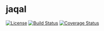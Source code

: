 # jaqal

[![License][ASL-2.0 badge]][ASL-2.0] [![Build Status][Travis badge]][Travis] [![Coverage Status][Coverage badge]][Coveralls]

[Coverage badge]: https://coveralls.io/repos/github/vjrasane/jaqal/badge.svg?service=github
[Coveralls]: https://coveralls.io/github/vjrasane/jaqal
[ASL-2.0 badge]: https://img.shields.io/badge/License-Apache%202.0-blue.svg
[ASL-2.0]: https://opensource.org/licenses/Apache-2.0
[Travis]: https://travis-ci.org/vjrasane/jaqal
[Travis badge]: https://travis-ci.org/vjrasane/jaqal.svg?branch=master
